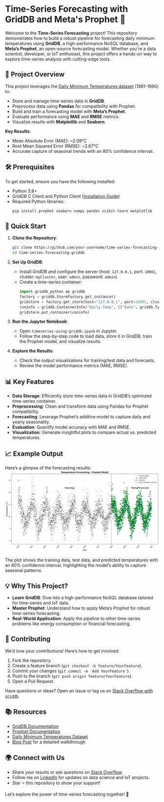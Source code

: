 # Time-Series Forecasting with GridDB and Meta's Prophet 🚀

Welcome to the **Time-Series Forecasting** project! This repository demonstrates how to build a robust pipeline for forecasting daily minimum temperatures using **GridDB**, a high-performance NoSQL database, and **Meta’s Prophet**, an open-source forecasting model. Whether you're a data scientist, developer, or IoT enthusiast, this project offers a hands-on way to explore time-series analysis with cutting-edge tools.

## 🌟 Project Overview

This project leverages the [Daily Minimum Temperatures dataset](https://www.kaggle.com/datasets/suprematism/daily-minimum-temperatures) (1981–1990) to:
- Store and manage time-series data in **GridDB**.
- Preprocess data using **Pandas** for compatibility with Prophet.
- Build and train a forecasting model with **Meta’s Prophet**.
- Evaluate performance using **MAE** and **RMSE** metrics.
- Visualize results with **Matplotlib** and **Seaborn**.

**Key Results**:
- Mean Absolute Error (MAE): ~2.09°C
- Root Mean Squared Error (RMSE): ~2.67°C
- Accurate capture of seasonal trends with an 80% confidence interval.

## 🛠️ Prerequisites

To get started, ensure you have the following installed:
- Python 3.8+
- GridDB C Client and Python Client ([Installation Guide](https://pypi.org/project/griddb-python/))
- Required Python libraries:
  ```bash
  pip install prophet seaborn numpy pandas scikit-learn matplotlib
  ```

## 🚀 Quick Start

1. **Clone the Repository**:
   ```bash
   git clone https://github.com/your-username/time-series-forecasting-griddb.git
   cd time-series-forecasting-griddb
   ```

2. **Set Up GridDB**:
   - Install GridDB and configure the server (host: `127.0.0.1`, port: `10001`, cluster: `myCluster`, user: `admin`, password: `admin`).
   - Create a time-series container:
     ```python
     import griddb_python as griddb
     factory = griddb.StoreFactory.get_instance()
     gridstore = factory.get_store(host="127.0.0.1", port=10001, cluster_name="myCluster", username="admin", password="admin")
     coninfo = griddb.ContainerInfo("Daily-Temp", [["Date", griddb.Type.TIMESTAMP], ["Daily-minimum-temperatures", griddb.Type.FLOAT]], type=griddb.ContainerType.TIME_SERIES)
     gridstore.put_container(coninfo)
     ```

3. **Run the Jupyter Notebook**:
   - Open `timeseries-using-griddb.ipynb` in Jupyter.
   - Follow the step-by-step code to load data, store it in GridDB, train the Prophet model, and visualize results.

4. **Explore the Results**:
   - Check the output visualizations for training/test data and forecasts.
   - Review the model performance metrics (MAE, RMSE).

## 📊 Key Features

- **Data Storage**: Efficiently store time-series data in GridDB’s optimized time-series container.
- **Preprocessing**: Clean and transform data using Pandas for Prophet compatibility.
- **Forecasting**: Leverage Prophet’s additive model to capture daily and yearly seasonality.
- **Evaluation**: Quantify model accuracy with MAE and RMSE.
- **Visualization**: Generate insightful plots to compare actual vs. predicted temperatures.

## 📈 Example Output

Here’s a glimpse of the forecasting results:
![Forecast Plot](imgs/temp-forecast-img.png)

The plot shows the training data, test data, and predicted temperatures with an 80% confidence interval, highlighting the model’s ability to capture seasonal patterns.

## 💡 Why This Project?

- **Learn GridDB**: Dive into a high-performance NoSQL database tailored for time-series and IoT data.
- **Master Prophet**: Understand how to apply Meta’s Prophet for robust time-series forecasting.
- **Real-World Application**: Apply the pipeline to other time-series problems like energy consumption or financial forecasting.

## 🤝 Contributing

We’d love your contributions! Here’s how to get involved:
1. Fork the repository.
2. Create a feature branch (`git checkout -b feature/YourFeature`).
3. Commit your changes (`git commit -m 'Add YourFeature'`).
4. Push to the branch (`git push origin feature/YourFeature`).
5. Open a Pull Request.

Have questions or ideas? Open an issue or tag us on [Stack Overflow with `griddb`](https://stackoverflow.com/questions/ask?tags=griddb).

## 📚 Resources

- [GridDB Documentation](https://griddb.net/)
- [Prophet Documentation](https://facebook.github.io/prophet/)
- [Daily Minimum Temperatures Dataset](https://www.kaggle.com/datasets/suprematism/daily-minimum-temperatures)
- [Blog Post](blog.md) for a detailed walkthrough

## 🌍 Connect with Us

- Share your results or ask questions on [Stack Overflow](https://stackoverflow.com/questions/ask?tags=griddb).
- Follow me on [LinkedIn](https://www.linkedin.com/in/your-profile/) for updates on data science and IoT projects.
- Star ⭐ this repository to show your support!

Let’s explore the power of time-series forecasting together! 🚀
